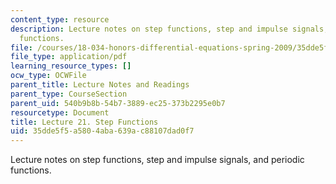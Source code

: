 ```yaml
---
content_type: resource
description: Lecture notes on step functions, step and impulse signals, and periodic
  functions.
file: /courses/18-034-honors-differential-equations-spring-2009/35dde5f5a5804aba639ac88107dad0f7_MIT18_034s09_lec21.pdf
file_type: application/pdf
learning_resource_types: []
ocw_type: OCWFile
parent_title: Lecture Notes and Readings
parent_type: CourseSection
parent_uid: 540b9b8b-54b7-3889-ec25-373b2295e0b7
resourcetype: Document
title: Lecture 21. Step Functions
uid: 35dde5f5-a580-4aba-639a-c88107dad0f7
---
```

Lecture notes on step functions, step and impulse signals, and periodic functions.

